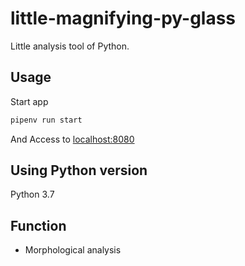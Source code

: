 # little-magnifying-py-glass
Little analysis tool of Python.



## Usage

Start app

```bash
pipenv run start
```

And Access to [localhost:8080](localhost:8080)



## Using Python version

Python 3.7



## Function

* Morphological analysis